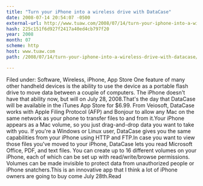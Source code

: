 ```yaml
---
title: "Turn your iPhone into a wireless drive with DataCase"
date: 2008-07-14 20:54:07 -0500
external-url: http://www.tuaw.com/2008/07/14/turn-your-iphone-into-a-wireless-drive-with-datacase/
hash: 225c151f6d927f2417a40ed4cb797f20
year: 2008
month: 07
scheme: http
host: www.tuaw.com
path: /2008/07/14/turn-your-iphone-into-a-wireless-drive-with-datacase/

---
```


Filed under: Software, Wireless, iPhone, App Store
One feature of many other handheld devices is the ability to use the device as a portable flash drive to move data between a couple of computers. The iPhone doesn't have that ability now, but will on July 28, 2008.That's the day that DataCase will be available in the iTunes App Store for $6.99. From Veiosoft, DataCase works with Apple Filing Protocol (AFP) and Bonjour to allow any Mac on the same network as your phone to transfer files to and from it.Your iPhone appears as a Mac volume, so you just drag-and-drop data you want to take with you. If you're a Windows or Linux user, DataCase gives you the same capabilities from your iPhone using HTTP and FTP.In case you want to view those files you've moved to your iPhone, DataCase lets you read Microsoft Office, PDF, and text files. You can create up to 16 different volumes on your iPhone, each of which can be set up with read/write/browse permissions. Volumes can be made invisible to protect data from unauthorized people or iPhone snatchers.This is an innovative app that I think a lot of iPhone owners are going to buy come July 28th.Read
